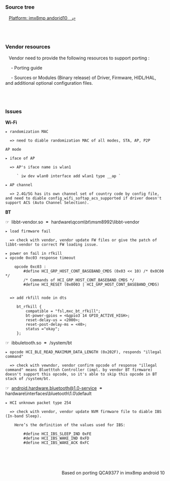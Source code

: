### Source tree

&ensp; [Platform: imx8mp andorid10  &ensp; ⥂](https://github.com/tingkts/Android-WiFi-BT/blob/main/source.md)


</br>
</br>

### Vendor resources

&ensp; Vendor need to provide the following resources to support porting :


&ensp;&ensp; - Porting guide

&ensp;&ensp; - Sources or Modules (Binary release) of Driver, Firmware, HIDL/HAL, and additional optional configuration files.






</br>
</br>

### Issues

__**Wi-Fi**__

```
▸ randomization MAC

  => need to diable randomization MAC of all modes, STA, AP, P2P
```


```
AP mode

▸ iface of AP

  => AP's iface name is wlan1
  
     ` iw dev wlan0 interface add wlan1 type __ap `

▸ AP channel

  => 2.4G/5G has its own channel set of country code by config file, and need to diable config_wifi_softap_acs_supported if driver doesn't support ACS (Auto Channel Selection).

```

__**BT**__

☞&ensp;libbt-vendor.so&ensp;⚭&ensp;hardware\qcom\bt\msm8992\libbt-vendor

```
▸ load firmware fail

  => check with vendor, vendor update FW files or give the patch of libbt-vendor to correct FW loading issue.
```


```
▸ power on fail in rfkill
▸ opcode 0xc03 response timeout

    opcode 0xc03 :
        #define HCI_GRP_HOST_CONT_BASEBAND_CMDS (0x03 << 10) /* 0x0C00 */
        /* Commands of HCI_GRP_HOST_CONT_BASEBAND_CMDS */
        #define HCI_RESET (0x0003 | HCI_GRP_HOST_CONT_BASEBAND_CMDS)


  => add rkfill node in dts

     bt_rfkill {
         compatible = "fsl,mxc_bt_rfkill";
         bt-power-gpios = <&gpio3 14 GPIO_ACTIVE_HIGH>;
         reset-delay-us = <2000>;
         reset-post-delay-ms = <40>;
         status ="okay";
     };
```




☞&ensp;ibbuletooth.so&ensp;⚭&ensp;/system/bt

    ▸ opcode HCI_BLE_READ_MAXIMUM_DATA_LENGTH (0x202F), responds "illegal command"

      => check with vewndor, vendor confirm opcode of response "illegal command" means Bluetttoh Controller (impl. by vendor BT firmware) doesn't support this opcode, so it's able to skip this opcode in BT stack of /system/bt.


☞&ensp;android.hardware.bluetooth@1.0-service&ensp;⚭&ensp;hardware\interfaces\bluetooth\1.0\default

    ▸ HCI unknown packet type 254

      => check with vendor, vendor update NVM firmware file to diable IBS (In-band Sleep).

        Here’s the definition of the values used for IBS:

            #define HCI_IBS_SLEEP_IND 0xFE
            #define HCI_IBS_WAKE_IND 0xFD
            #define HCI_IBS_WAKE_ACK 0xFC





</br>
</br>
</br>

<p align="right">Based on porting QCA9377 in imx8mp android 10</p>
